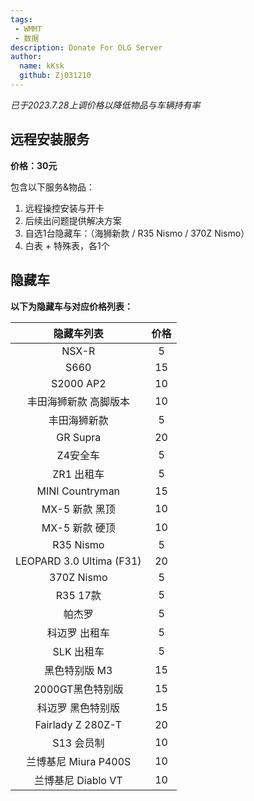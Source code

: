```yaml
---
tags: 
 - WMMT
 - 数据
description: Donate For OLG Server
author:
  name: kKsk
  github: Zj031210
---
```


*已于2023.7.28上调价格以降低物品与车辆持有率*

## 远程安装服务

**价格：30元**

包含以下服务&物品：  
1. 远程操控安装与开卡
2. 后续出问题提供解决方案
3. 自选1台隐藏车：（海狮新款 / R35 Nismo / 370Z Nismo）
4. 白表 + 特殊表，各1个

## 隐藏车

**以下为隐藏车与对应价格列表：**


<div class="table-wrapper" markdown="block">

| 隐藏车列表               | 价格 |
|:------------------------:|:--:|
| NSX-R                    | 5  |
| S660                     | 15  |
| S2000 AP2                | 10  |
| 丰田海狮新款 高脚版本     | 10  |
| 丰田海狮新款              | 5  |
| GR Supra                 | 20 |
| Z4安全车                  | 5  |
| ZR1 出租车                | 5  |
| MINI Countryman          | 15 |
| MX-5 新款 黑顶            | 10  |
| MX-5 新款 硬顶            | 10  |
| R35 Nismo                | 5  |
| LEOPARD 3.0 Ultima (F31) | 20 |
| 370Z Nismo               | 5  |
| R35 17款                  | 5  |
| 帕杰罗                     | 5  |
| 科迈罗 出租车              | 5  |
| SLK 出租车                  | 5  |
| 黑色特别版 M3              | 15  |
| 2000GT黑色特别版           | 15  |
| 科迈罗 黑色特别版            | 15  |
| Fairlady Z 280Z-T          | 20 |
| S13 会员制                  | 10 |
| 兰博基尼 Miura P400S        | 10  |
| 兰博基尼 Diablo VT          | 10  |

</div>


